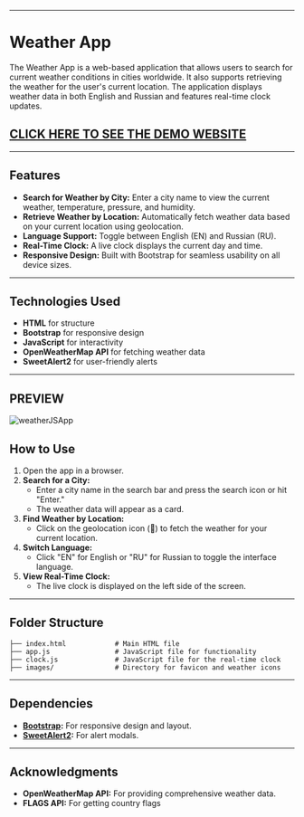 
---

# Weather App

The Weather App is a web-based application that allows users to search for current weather conditions in cities worldwide. It also supports retrieving the weather for the user's current location. The application displays weather data in both English and Russian and features real-time clock updates.

## [CLICK HERE TO SEE THE DEMO WEBSITE](/)

---

## Features

- **Search for Weather by City:** Enter a city name to view the current weather, temperature, pressure, and humidity.
- **Retrieve Weather by Location:** Automatically fetch weather data based on your current location using geolocation.
- **Language Support:** Toggle between English (EN) and Russian (RU).
- **Real-Time Clock:** A live clock displays the current day and time.
- **Responsive Design:** Built with Bootstrap for seamless usability on all device sizes.

---

## Technologies Used

- **HTML** for structure
- **Bootstrap** for responsive design
- **JavaScript** for interactivity
- **OpenWeatherMap API** for fetching weather data
- **SweetAlert2** for user-friendly alerts

---

## PREVIEW

![weatherJSApp](https://github.com/user-attachments/assets/3c1478a7-fdd8-4ada-96d7-8a83eee9daa5)


## How to Use

1. Open the app in a browser.
2. **Search for a City:**
   - Enter a city name in the search bar and press the search icon or hit "Enter."
   - The weather data will appear as a card.
3. **Find Weather by Location:**
   - Click on the geolocation icon (📍) to fetch the weather for your current location.
4. **Switch Language:**
   - Click "EN" for English or "RU" for Russian to toggle the interface language.
5. **View Real-Time Clock:**
   - The live clock is displayed on the left side of the screen.

---

## Folder Structure

```plaintext
├── index.html            # Main HTML file
├── app.js                # JavaScript file for functionality
├── clock.js              # JavaScript file for the real-time clock
├── images/               # Directory for favicon and weather icons
```

---

## Dependencies

- **[Bootstrap](https://getbootstrap.com/):** For responsive design and layout.
- **[SweetAlert2](https://sweetalert2.github.io/):** For alert modals.

---

## Acknowledgments

- **OpenWeatherMap API:** For providing comprehensive weather data.
- **FLAGS API:** For getting country flags
